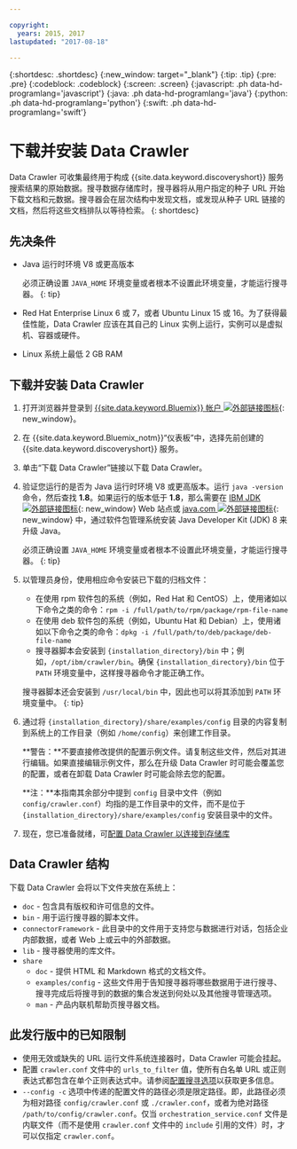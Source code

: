 ```yaml
---

copyright:
  years: 2015, 2017
lastupdated: "2017-08-18"

---
```


{:shortdesc: .shortdesc}
{:new_window: target="_blank"}
{:tip: .tip}
{:pre: .pre}
{:codeblock: .codeblock}
{:screen: .screen}
{:javascript: .ph data-hd-programlang='javascript'}
{:java: .ph data-hd-programlang='java'}
{:python: .ph data-hd-programlang='python'}
{:swift: .ph data-hd-programlang='swift'}

# 下载并安装 Data Crawler

Data Crawler 可收集最终用于构成 {{site.data.keyword.discoveryshort}} 服务搜索结果的原始数据。搜寻数据存储库时，搜寻器将从用户指定的种子 URL 开始下载文档和元数据。搜寻器会在层次结构中发现文档，或发现从种子 URL 链接的文档，然后将这些文档排队以等待检索。
{: shortdesc}

## 先决条件

-   Java 运行时环境 V8 或更高版本

    必须正确设置 `JAVA_HOME` 环境变量或者根本不设置此环境变量，才能运行搜寻器。
    {: tip}
-   Red Hat Enterprise Linux 6 或 7，或者 Ubuntu Linux 15 或 16。为了获得最佳性能，Data Crawler 应该在其自己的 Linux 实例上运行，实例可以是虚拟机、容器或硬件。

-   Linux 系统上最低 2 GB RAM

## 下载并安装 Data Crawler

1.  打开浏览器并登录到 [{{site.data.keyword.Bluemix}} 帐户 ![外部链接图标](../../icons/launch-glyph.svg "外部链接图标")](https://console.ng.bluemix.net){: new_window}。

1.  在 {{site.data.keyword.Bluemix_notm}}“仪表板”中，选择先前创建的 {{site.data.keyword.discoveryshort}} 服务。

1.  单击“下载 Data Crawler”链接以下载 Data Crawler。

1.  验证您运行的是否为 Java 运行时环境 V8 或更高版本。运行 `java -version` 命令，然后查找 **1.8**。如果运行的版本低于 **1.8**，那么需要在 [IBM JDK ![外部链接图标](../../icons/launch-glyph.svg "外部链接图标")](https://www.ibm.com/developerworks/java/jdk/){: new_window} Web 站点或 [java.com ![外部链接图标](../../icons/launch-glyph.svg "外部链接图标")](http://www.java.com){: new_window} 中，通过软件包管理系统安装 Java Developer Kit (JDK) 8 来升级 Java。

    必须正确设置 `JAVA_HOME` 环境变量或者根本不设置此环境变量，才能运行搜寻器。
    {: tip}

1.  以管理员身份，使用相应命令安装已下载的归档文件：

    -   在使用 rpm 软件包的系统（例如，Red Hat 和 CentOS）上，使用诸如以下命令之类的命令：`rpm -i /full/path/to/rpm/package/rpm-file-name`
    -   在使用 deb 软件包的系统（例如，Ubuntu Hat 和 Debian）上，使用诸如以下命令之类的命令：`dpkg -i /full/path/to/deb/package/deb-file-name`
    -   搜寻器脚本会安装到 `{installation_directory}/bin` 中；例如，`/opt/ibm/crawler/bin`。确保 `{installation_directory}/bin` 位于 `PATH` 环境变量中，这样搜寻器命令才能正确工作。

    搜寻器脚本还会安装到 `/usr/local/bin` 中，因此也可以将其添加到 `PATH` 环境变量中。
    {: tip}
1.  通过将 `{installation_directory}/share/examples/config` 目录的内容复制到系统上的工作目录（例如 `/home/config`）来创建工作目录。

    **警告：**不要直接修改提供的配置示例文件。请复制这些文件，然后对其进行编辑。如果直接编辑示例文件，那么在升级 Data Crawler 时可能会覆盖您的配置，或者在卸载 Data Crawler 时可能会除去您的配置。

    **注：**本指南其余部分中提到 `config` 目录中文件（例如 `config/crawler.conf`）均指的是工作目录中的文件，而不是位于 `{installation_directory}/share/examples/config` 安装目录中的文件。

1.  现在，您已准备就绪，可[配置 Data Crawler 以连接到存储库](/docs/services/discovery/data-crawler-seeds.html)

## Data Crawler 结构

下载 Data Crawler 会将以下文件夹放在系统上：

-   `doc` - 包含具有版权和许可信息的文件。
-   `bin` - 用于运行搜寻器的脚本文件。
-   `connectorFramework` - 此目录中的文件用于支持您与数据进行对话，包括企业内部数据，或者 Web 上或云中的外部数据。
-   `lib` - 搜寻器使用的库文件。
-   `share`
    -   `doc` - 提供 HTML 和 Markdown 格式的文档文件。
    -   `examples/config` - 这些文件用于告知搜寻器将哪些数据用于进行搜寻、搜寻完成后将搜寻到的数据的集合发送到何处以及其他搜寻管理选项。
    -   `man` - 产品内联机帮助页搜寻器文档。

## 此发行版中的已知限制

-   使用无效或缺失的 URL 运行文件系统连接器时，Data Crawler 可能会挂起。
-   配置 `crawler.conf` 文件中的 `urls_to_filter` 值，使所有白名单 URL 或正则表达式都包含在单个正则表达式中。请参阅[配置搜寻选项](/docs/services/discovery/data-crawler-discovery.html#configuring-crawl-options)以获取更多信息。
-   `--config -c` 选项中传递的配置文件的路径必须是限定路径。即，此路径必须为相对路径 `config/crawler.conf` 或 `./crawler.conf`，或者为绝对路径 `/path/to/config/crawler.conf`。仅当 `orchestration_service.conf` 文件是内联文件（而不是使用 `crawler.conf` 文件中的 `include` 引用的文件）时，才可以仅指定 `crawler.conf`。
